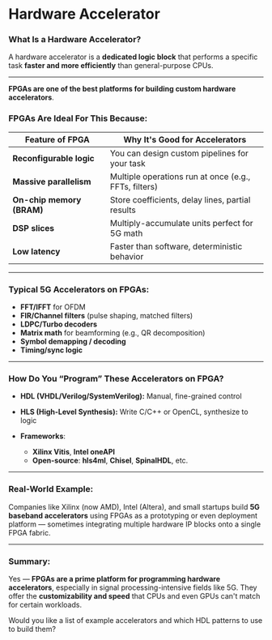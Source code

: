 # Hardware Accelerator

### **What Is a Hardware Accelerator?**

A hardware accelerator is a **dedicated logic block** that performs a specific task **faster and more efficiently** than general-purpose CPUs.

---

**FPGAs are one of the best platforms for building custom hardware accelerators**.

### **FPGAs Are Ideal For This Because:**

| Feature of FPGA           | Why It's Good for Accelerators                        |
| ------------------------- | ----------------------------------------------------- |
| **Reconfigurable logic**  | You can design custom pipelines for your task         |
| **Massive parallelism**   | Multiple operations run at once (e.g., FFTs, filters) |
| **On-chip memory (BRAM)** | Store coefficients, delay lines, partial results      |
| **DSP slices**            | Multiply-accumulate units perfect for 5G math         |
| **Low latency**           | Faster than software, deterministic behavior          |

---

### **Typical 5G Accelerators on FPGAs:**

* **FFT/IFFT** for OFDM
* **FIR/Channel filters** (pulse shaping, matched filters)
* **LDPC/Turbo decoders**
* **Matrix math** for beamforming (e.g., QR decomposition)
* **Symbol demapping / decoding**
* **Timing/sync logic**

---

### **How Do You “Program” These Accelerators on FPGA?**

* **HDL (VHDL/Verilog/SystemVerilog):** Manual, fine-grained control
* **HLS (High-Level Synthesis):** Write C/C++ or OpenCL, synthesize to logic
* **Frameworks**:

  * **Xilinx Vitis**, **Intel oneAPI**
  * **Open-source**: **hls4ml**, **Chisel**, **SpinalHDL**, etc.

---

### **Real-World Example:**

Companies like Xilinx (now AMD), Intel (Altera), and small startups build **5G baseband accelerators** using FPGAs as a prototyping or even deployment platform — sometimes integrating multiple hardware IP blocks onto a single FPGA fabric.

---

### Summary:

Yes — **FPGAs are a prime platform for programming hardware accelerators**, especially in signal processing-intensive fields like 5G. They offer the **customizability and speed** that CPUs and even GPUs can't match for certain workloads.

Would you like a list of example accelerators and which HDL patterns to use to build them?

